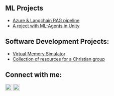 <h2>ML Projects</h2>

  - [Azure & Langchain RAG pipeline](https://github.com/mihailazar1/Langchain-RAG-Pipeline)
  - [A roject with ML-Agents in Unity](https://github.com/mihailazar1/ml-agents-environment)

<h2>Software Development Projects:</h2>

  - [Virtual Memory Simulator](https://github.com/mihailazar1/Virtual-Memory-Simulator)
  - [Collection of resources for a Christian group](https://github.com/mihailazar1/Bible-Study-Resources)


  

<h2>Connect with me:</h2>


[<img align="left" alt="Mihai Lazar | LinkedIn" width="22px" src="https://cdn.jsdelivr.net/npm/simple-icons@v3/icons/linkedin.svg" />][linkedin]
[<img align="left" alt="Mihai Lazar | Kaggle" width="22px" src="https://cdn.iconscout.com/icon/free/png-512/free-kaggle-3628281-3031974.png?f=webp&w=512"/>][kaggle]


[linkedin]: https://www.linkedin.com/in/mihai-lazar1/
[kaggle]: https://www.kaggle.com/catalinmihailazar
